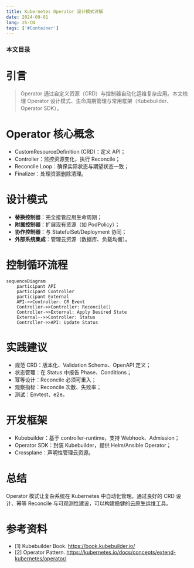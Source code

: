 ```yaml
---
title: Kubernetes Operator 设计模式详解
date: 2024-09-01
lang: zh-CN
tags: ['#Container']
---
```


### 本文目录
<!-- toc -->

# 引言
> Operator 通过自定义资源（CRD）与控制器自动化运维复杂应用。本文梳理 Operator 设计模式、生命周期管理与常用框架（Kubebuilder、Operator SDK）。

# Operator 核心概念
- CustomResourceDefinition (CRD)：定义 API；
- Controller：监控资源变化，执行 Reconcile；
- Reconcile Loop：确保实际状态与期望状态一致；
- Finalizer：处理资源删除清理。

# 设计模式
- **替换控制器**：完全接管应用生命周期；
- **附属控制器**：扩展现有资源（如 PodPolicy）；
- **协作控制器**：与 StatefulSet/Deployment 协同；
- **外部系统集成**：管理云资源（数据库、负载均衡）。

# 控制循环流程
```mermaid
sequenceDiagram
    participant API
    participant Controller
    participant External
    API->>Controller: CR Event
    Controller->>Controller: Reconcile()
    Controller->>External: Apply Desired State
    External-->>Controller: Status
    Controller->>API: Update Status
```

# 实践建议
- 规范 CRD：版本化、Validation Schema、OpenAPI 定义；
- 状态管理：在 Status 中报告 Phase、Conditions；
- 幂等设计：Reconcile 必须可重入；
- 观察指标：Reconcile 次数、失败率；
- 测试：Envtest、e2e。

# 开发框架
- Kubebuilder：基于 controller-runtime，支持 Webhook、Admission；
- Operator SDK：封装 Kubebuilder，提供 Helm/Ansible Operator；
- Crossplane：声明性管理云资源。

# 总结
Operator 模式让复杂系统在 Kubernetes 中自动化管理。通过良好的 CRD 设计、幂等 Reconcile 与可观测性建设，可以构建稳健的云原生运维工具。

# 参考资料
- [1] Kubebuilder Book. https://book.kubebuilder.io/
- [2] Operator Pattern. https://kubernetes.io/docs/concepts/extend-kubernetes/operator/
